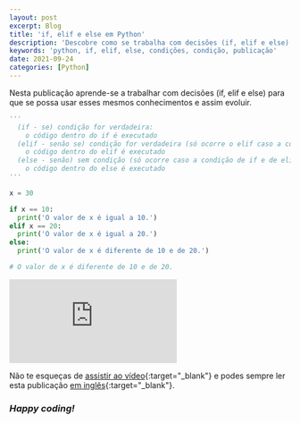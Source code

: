 ```yaml
---
layout: post
excerpt: Blog
title: 'if, elif e else em Python'
description: 'Descobre como se trabalha com decisões (if, elif e else) na linguagem de programação Python. Obtém respostas às tuas dúvidas com a teoria e os exemplos apresentados.'
keywords: 'python, if, elif, else, condições, condição, publicação'
date: 2021-09-24
categories: [Python]
---
```


Nesta publicação aprende-se a trabalhar com decisões (if, elif e else) para que se possa usar esses mesmos conhecimentos e assim evoluir.

```python
'''
  (if - se) condição for verdadeira:
    o código dentro do if é executado
  (elif - senão se) condição for verdadeira (só ocorre o elif caso a condição de if seja falsa):
    o código dentro do elif é executado
  (else - senão) sem condição (só ocorre caso a condição de if e de elif sejam falsas):
    o código dentro do else é executado
'''

x = 30

if x == 10:
  print('O valor de x é igual a 10.')
elif x == 20:
  print('O valor de x é igual a 20.')
else:
  print('O valor de x é diferente de 10 e de 20.')

# O valor de x é diferente de 10 e de 20.
```

<div class="video-container">
  <iframe src="https://www.youtube.com/embed/27pMZOoPRzk" frameborder="0" allowfullscreen></iframe>
</div>

Não te esqueças de [assistir ao vídeo](https://youtu.be/27pMZOoPRzk){:target="\_blank"} e podes sempre ler esta publicação [em inglês](https://nelsonsilvadev.com/blog/if-elif-and-else-in-python/){:target="\_blank"}.

### _Happy coding!_
